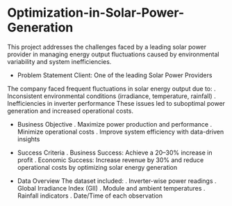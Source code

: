 # Optimization-in-Solar-Power-Generation
This project addresses the challenges faced by a leading solar power provider in managing energy output fluctuations caused by environmental variability and system inefficiencies.

- Problem Statement
Client: One of the leading Solar Power Providers

The company faced frequent fluctuations in solar energy output due to:
. Inconsistent environmental conditions (irradiance, temperature, rainfall)
. Inefficiencies in inverter performance
  These issues led to suboptimal power generation and increased operational costs.

- Business Objective
. Maximize power production and performance
. Minimize operational costs
. Improve system efficiency with data-driven insights

- Success Criteria
. Business Success: Achieve a 20–30% increase in profit
. Economic Success: Increase revenue by 30% and reduce operational costs by optimizing solar energy generation

- Data Overview
The dataset included:
. Inverter-wise power readings
. Global Irradiance Index (GII)
. Module and ambient temperatures
. Rainfall indicators
. Date/Time of each observation
